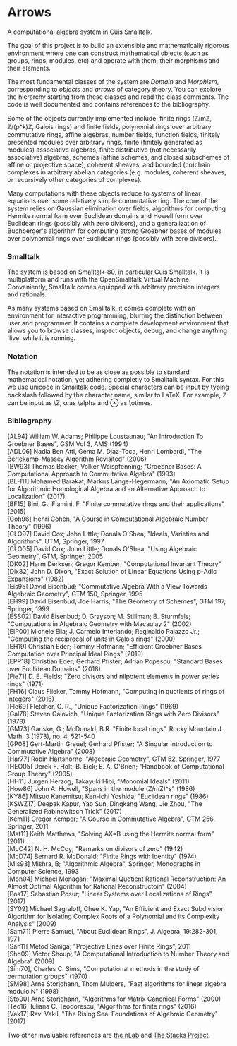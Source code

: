 # Arrows
A computational algebra system in [Cuis Smalltalk](https://github.com/Cuis-Smalltalk/Cuis-Smalltalk-Dev).

The goal of this project is to build an extensible and mathematically rigorous environment where one can construct mathematical objects (such as groups, rings, modules, etc) and operate with them, their morphisms and their elements.

The most fundamental classes of the system are *Domain* and *Morphism*, corresponding to *objects* and *arrows* of category theory. You can explore the hierarchy starting from these classes and read the class comments. The code is well documented and contains references to the bibliography.

Some of the objects currently implemented include: finite rings (ℤ/mℤ, ℤ/(p^k)ℤ, Galois rings) and finite fields, polynomial rings over arbitrary commutative rings, affine algebras, number fields, function fields, finitely presented modules over arbitrary rings, finite (finitely generated as modules) associative algebras, finite distributive (not necessarily associative) algebras, schemes (affine schemes, and closed subschemes of affine or projective space), coherent sheaves, and bounded (co)chain complexes in arbitrary abelian categories (e.g. modules, coherent sheaves, or recursively other categories of complexes).

Many computations with these objects reduce to systems of linear equations over some relatively simple commutative ring. The core of the system relies on Gaussian elimination over fields, algorithms for computing Hermite normal form over Euclidean domains and Howell form over Euclidean rings (possibly with zero divisors), and a generalization of Buchberger's algorithm for computing strong Groebner bases of modules over polynomial rings over Euclidean rings (possibly with zero divisors).

### Smalltalk
The system is based on Smalltalk-80, in particular Cuis Smalltalk. It is multiplatform and runs with the OpenSmalltalk Virtual Machine. Conveniently, Smalltalk comes equipped with arbitrary precision integers and rationals.

As many systems based on Smalltalk, it comes complete with an environment for interactive programming, blurring the distinction between user and programmer. It contains a complete development environment that allows you to browse classes, inspect objects, debug, and change anything 'live' while it is running.

### Notation
The notation is intended to be as close as possible to standard mathematical notation, yet adhering completly to Smalltalk syntax. For this we use unicode in Smalltalk code. Special characters can be input by typing backslash followed by the character name, similar to LaTeX. For example, ℤ can be input as \\Z, α as \\alpha and ⊗ as \\otimes.

### Bibliography
\[AL94\] William W. Adams; Philippe Loustaunau; "An Introduction To Groebner Bases", GSM Vol 3, AMS (1994)  
\[ADL06\] Nadia Ben Atti, Gema M. Diaz-Toca, Henri Lombardi, "The Berlekamp-Massey Algorithm Revisited" (2006)  
\[BW93\] Thomas Becker; Volker Weispfenning; "Groebner Bases: A Computational Approach to Commutative Algebra" (1993)  
\[BLH11\] Mohamed Barakat; Markus Lange-Hegermann; "An Axiomatic Setup for Algorithmic Homological Algebra and an Alternative Approach to Localization" (2017)  
\[BF15\] Bini, G.; Flamini, F. "Finite commutative rings and their applications" (2015)  
\[Coh96\] Henri Cohen, "A Course in Computational Algebraic Number Theory" (1996)  
\[CLO97\] David Cox; John Little; Donals O'Shea; "Ideals, Varieties and Algorithms", UTM, Springer, 1997  
\[CLO05\] David Cox; John Little; Donals O'Shea; "Using Algebraic Geometry", GTM, Springer, 2005  
\[DK02\] Harm Derksen; Gregor Kemper; "Computational Invariant Theory"  
\[Dix82\] John D. Dixon, "Exact Solution of Linear Equations Using p-Adic Expansions" (1982)  
\[Eis95\] David Eisenbud; "Commutative Algebra With a View Towards Algebraic Geometry", GTM 150, Springer, 1995  
\[EH99\] David Eisenbud; Joe Harris; "The Geometry of Schemes", GTM 197, Springer, 1999  
\[ESS02\] David Eisenbud; D. Grayson; M. Stillman; B. Sturmfels; "Computations in Algebraic Geometry with Macaulay 2" (2002)  
\[EIP00\] Michele Elia; J. Carmelo Interlando; Reginaldo Palazzo Jr.; "Computing the reciprocal of units in Galois rings" (2000)  
\[EH19\] Christian Eder; Tommy Hofmann; "Efficient Groebner Bases Computation over Principal Ideal Rings" (2019)  
\[EPP18\] Christian Eder; Gerhard Pfister; Adrian Popescu; "Standard Bases over Euclidean Domains" (2018)  
\[Fie71\] D. E. Fields; "Zero divisors and nilpotent elements in power series rings" (1971)  
\[FH16\] Claus Flieker, Tommy Hofmann, "Computing in quotients of rings of integers" (2016)  
\[Fle69\] Fletcher, C. R., "Unique Factorization Rings" (1969)  
\[Gal78\] Steven Galovich, "Unique Factorization Rings with Zero Divisors" (1978)  
\[GM73\] Ganske, G.; McDonald, B.R. "Finite local rings". Rocky Mountain J. Math. 3 (1973), no. 4, 521-540  
\[GP08\] Gert-Martin Greuel; Gerhard Pfister; "A Singular Introduction to Commutative Algebra" (2008)  
\[Har77\] Robin Hartshorne; "Algebraic Geometry", GTM 52, Springer, 1977  
\[HEO05\] Derek F. Holt; B. Eick; E. A. O'Brien; "Handbook of Computational Group Theory" (2005)  
\[HH11\] Jurgen Herzog, Takayuki Hibi, "Monomial Ideals" (2011)  
\[How86\] John A. Howell, "Spans in the module (Z/mZ)^s" (1986)  
\[KY86\] Mitsuo Kanemitsu; Ken-ichi Yoshida; "Euclidean rings" (1986)  
\[KSWZ17\] Deepak Kapur, Yao Sun, Dingkang Wang, Jie Zhou, "The Generalized Rabinowitsch Trick" (2017)  
\[Kem11\] Gregor Kemper; "A Course in Commutative Algebra", GTM 256, Springer, 2011  
\[Mat11\] Keith Matthews, "Solving AX=B using the Hermite normal form" (2011)  
\[McC42\] N. H. McCoy; "Remarks on divisors of zero" (1942)  
\[McD74\] Bernard R. McDonald; "Finite Rings with Identity" (1974)  
\[Mis93\] Mishra, B; "Algorithmic Algebra", Springer, Monographs in Computer Science, 1993  
\[Mon04\] Michael Monagan; "Maximal Quotient Rational Reconstruction: An Almost Optimal Algorithm for Rational Reconstructoin" (2004)  
\[Pos17\] Sebastian Posur; "Linear Systems over Localizations of Rings" (2017)  
\[SY09\] Michael Sagraloff, Chee K. Yap, "An Efficient and Exact Subdivision Algorithm for Isolating Complex Roots of a Polynomial and its Complexity Analysis" (2009)  
\[Sam71\] Pierre Samuel, "About Euclidean Rings", J. Algebra, 19:282-301, 1971  
\[San11\] Metod Saniga; "Projective Lines over Finite Rings", 2011  
\[Sho09\] Victor Shoup; "A Computational Introduction to Number Theory and Algebra" (2009)  
\[Sim70\], Charles C. Sims, "Computational methods in the study of permutation groups" (1970)  
\[SM98\] Arne Storjohann, Thom Mulders, "Fast algorithms for linear algebra modulo N" (1998)  
\[Sto00\] Arne Storjohann, "Algorithms for Matrix Canonical Forms" (2000)  
\[Teo16\] Iuliana C. Teodorescu, "Algorithms for finite rings" (2016)  
\[Vak17\] Ravi Vakil, "The Rising Sea: Foundations of Algebraic Geometry" (2017)  

Two other invaluable references are [the nLab](https://ncatlab.org/nlab/show/HomePage) and [The Stacks Project](https://stacks.math.columbia.edu/browse).

